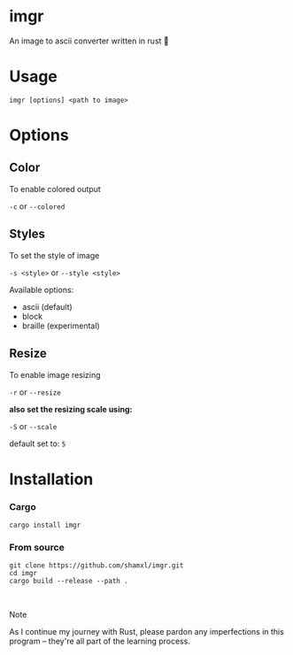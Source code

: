 # imgr

An image to ascii converter written in rust 🦀

# Usage

```
imgr [options] <path to image>
```

# Options


## Color

To enable colored output

`-c` or `--colored`

## Styles

To set the style of image

`-s <style>` or `--style <style>`

Available options:
- ascii (default)
- block
- braille (experimental)

## Resize

To enable image resizing

`-r` or `--resize`

**also set the resizing scale using:**

`-S` or `--scale`

default set to: `5`


# Installation

### Cargo

```
cargo install imgr
```

### From source

```
git clone https://github.com/shamxl/imgr.git
cd imgr
cargo build --release --path .
```

<br>

> [!NOTE]
> As I continue my journey with Rust, please pardon any imperfections in this program – they're all part of the learning process.
